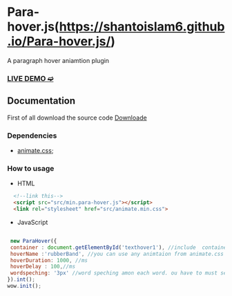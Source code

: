 # Para-hover.js(https://shantoislam6.github.io/Para-hover.js/)
A paragraph hover aniamtion plugin 
### [LIVE DEMO ➫](https://shantoislam6.github.io/Para-hover.js/)
## Documentation

First of all download the source code
[Downloade](https://github.com/shantoislam6/Para-hover.js/archive/master.zip)

### Dependencies
- [animate.css](https://github.com/daneden/animate.css);
### How to usage

- HTML

```html
  <!--link this-->
  <script src="src/min.para-hover.js"></script>
  <link rel="stylesheet" href="src/animate.min.css">
```

- JavaScript

```javascript

 new ParaHover({
 container : document.getElementById('texthover1'), //include  container as a any single nodeParent where you want hover animated
 hoverName :'rubberBand', //you can use any animtaion from animate.css class like bouce,jello , tada , rubberBand, and more  for hovername;
 hoverDuration: 1000, //ms
 hoverDelay : 100,//ms
 wordspeching: '3px' //word speching amon each word. ou have to must set this property;
}).int();  
wow.init();
